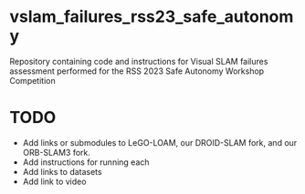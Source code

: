# vslam_failures_rss23_safe_autonomy
Repository containing code and instructions for Visual SLAM failures assessment performed for the RSS 2023 Safe Autonomy Workshop Competition


# TODO
- Add links or submodules to LeGO-LOAM, our DROID-SLAM fork, and our ORB-SLAM3 fork. 
- Add instructions for running each
- Add links to datasets
- Add link to video
